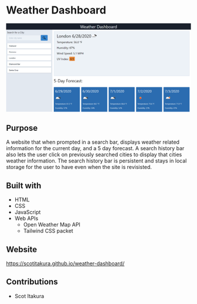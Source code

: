 # Weather Dashboard
![WeatherDashboardWebImage](./assets/images/weather_dashboard_web_image.PNG "Weather Dashboard Web Image")
## Purpose
A website that when prompted in a search bar, displays weather related information for the current day, and a 5 day forecast. A search history bar also lets the user click on previously searched cities to display that cities weather information. The search history bar is persistent and stays in local storage for the user to have even when the site is revisisted.
## Built with
* HTML
* CSS
* JavaScript
* Web APIs
    * Open Weather Map API
    * Tailwind CSS packet
## Website
https://scotitakura.github.io/weather-dashboard/
## Contributions
* Scot Itakura